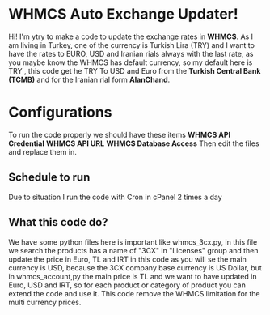 # WHMCS Auto Exchange Updater!

Hi! I'm ytry to make a code to update the exchange rates in  **WHMCS**.  As I am living in Turkey, one of the currency is Turkish Lira (TRY) and I want to have the rates to EURO, USD and Iranian rials always with the last rate, as you maybe know the WHMCS has default currency, so my default here is TRY , this code get he TRY To USD and Euro from the **Turkish Central Bank (TCMB)** and for the Iranian rial form **AlanChand**.


# Configurations

To run the code properly we should have these items
 **WHMCS API Credential**
 **WHMCS API URL**
  **WHMCS Database Access**
Then edit the files and replace them in.

## Schedule to run

Due to situation I run the code with Cron in cPanel 2 times a day

## What this code do?

We have some python files here is important like whmcs_3cx.py, in this file we search the products has a name of "3CX" in "Licenses" group and then update the price in Euro, TL and IRT in this code as you will se the main currency is USD, because the 3CX company base currency is US Dollar, but in whmcs_account,py the main price is TL and we want to have updated in Euro, USD and IRT, so for each product or category of product you can extend the code and use it.
This code remove the WHMCS limitation for the multi currency prices.
